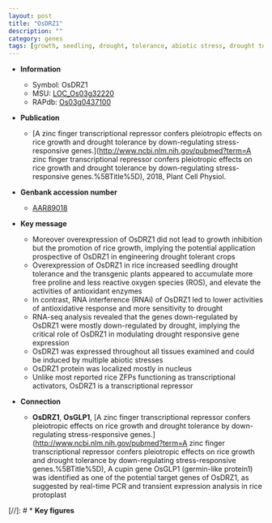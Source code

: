 ```yaml
---
layout: post
title: "OsDRZ1"
description: ""
category: genes
tags: [growth, seedling, drought, tolerance, abiotic stress, drought tolerance, nucleus, biotic stress, transcriptional activator, reactive oxygen species]
---
```


* **Information**  
    + Symbol: OsDRZ1  
    + MSU: [LOC_Os03g32220](http://rice.uga.edu/cgi-bin/ORF_infopage.cgi?orf=LOC_Os03g32220)  
    + RAPdb: [Os03g0437100](http://rapdb.dna.affrc.go.jp/viewer/gbrowse_details/irgsp1?name=Os03g0437100)  

* **Publication**  
    + [A zinc finger transcriptional repressor confers pleiotropic effects on rice growth and drought tolerance by down-regulating stress-responsive genes.](http://www.ncbi.nlm.nih.gov/pubmed?term=A zinc finger transcriptional repressor confers pleiotropic effects on rice growth and drought tolerance by down-regulating stress-responsive genes.%5BTitle%5D), 2018, Plant Cell Physiol.

* **Genbank accession number**  
    + [AAR89018](http://www.ncbi.nlm.nih.gov/nuccore/AAR89018)

* **Key message**  
    + Moreover overexpression of OsDRZ1 did not lead to growth inhibition but the promotion of rice growth, implying the potential application prospective of OsDRZ1 in engineering drought tolerant crops
    + Overexpression of OsDRZ1 in rice increased seedling drought tolerance and the transgenic plants appeared to accumulate more free proline and less reactive oxygen species (ROS), and elevate the activities of antioxidant enzymes
    + In contrast, RNA interference (RNAi) of OsDRZ1 led to lower activities of antioxidative response and more sensitivity to drought
    + RNA-seq analysis revealed that the genes down-regulated by OsDRZ1 were mostly down-regulated by drought, implying the critical role of OsDRZ1 in modulating drought responsive gene expression
    + OsDRZ1 was expressed throughout all tissues examined and could be induced by multiple abiotic stresses
    + OsDRZ1 protein was localized mostly in nucleus
    + Unlike most reported rice ZFPs functioning as transcriptional activators, OsDRZ1 is a transcriptional repressor

* **Connection**  
    + __OsDRZ1__, __OsGLP1__, [A zinc finger transcriptional repressor confers pleiotropic effects on rice growth and drought tolerance by down-regulating stress-responsive genes.](http://www.ncbi.nlm.nih.gov/pubmed?term=A zinc finger transcriptional repressor confers pleiotropic effects on rice growth and drought tolerance by down-regulating stress-responsive genes.%5BTitle%5D),  A cupin gene OsGLP1 (germin-like protein1) was identified as one of the potential target genes of OsDRZ1, as suggested by real-time PCR and transient expression analysis in rice protoplast

[//]: # * **Key figures**  


